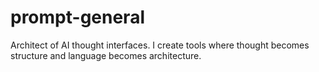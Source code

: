 # prompt-general
Architect of AI thought interfaces.   I create tools where thought becomes structure and language becomes architecture.
